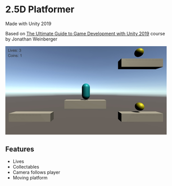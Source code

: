 # 2.5D Platformer
Made with Unity 2019

Based on [The Ultimate Guide to Game Development with Unity 2019](https://www.udemy.com/course/the-ultimate-guide-to-game-development-with-unity/) course by Jonathan Weinberger

![2.5D Platformer](example.jpg)

## Features
- Lives
- Collectables
- Camera follows player
- Moving platform